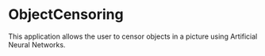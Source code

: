 # ObjectCensoring
This application allows the user to censor objects in a picture using Artificial Neural Networks.

